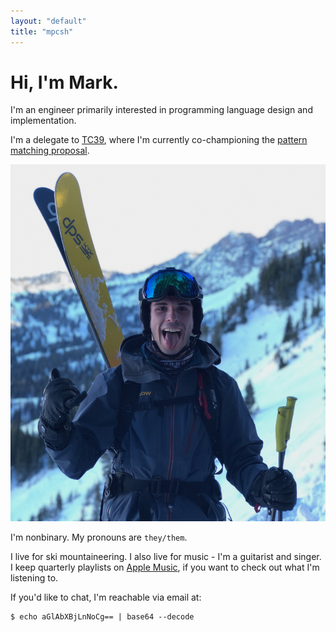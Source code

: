 ```yaml
---
layout: "default"
title: "mpcsh"
---
```


# Hi, I'm Mark.

I'm an engineer primarily interested in programming language design and implementation.

I'm a delegate to [TC39](https://tc39.es), where I'm currently co-championing the [pattern matching proposal](https://github.com/tc39/proposal-pattern-matching).

![Portrait of me, smiling, wearing sunglasses and a gray shirt. There's some scrubland in the midground. The North side of Mount Shasta rises behind me.](/img/profpic.png)

I'm nonbinary. My pronouns are `they/them`.

I live for ski mountaineering. I also live for music - I'm a guitarist and singer. I keep quarterly playlists on [Apple Music](https://music.apple.com/profile/mpcsh), if you want to check out what I'm listening to.

If you'd like to chat, I'm reachable via email at:

```
$ echo aGlAbXBjLnNoCg== | base64 --decode
```
